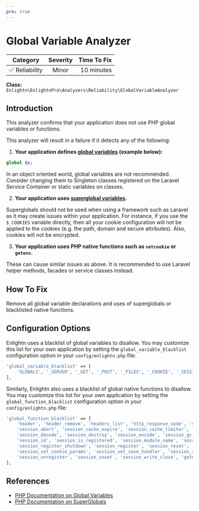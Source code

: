 ```yaml
---
pro: true
---
```


# Global Variable Analyzer <Badge text="PRO" type="tip"/>

| Category       | Severity   | Time To Fix  |
| -------------  |:----------:| ------------:|
| :white_check_mark: Reliability | Minor | 10 minutes  |

**Class:** `Enlightn\EnlightnPro\Analyzers\Reliability\GlobalVariableAnalyzer`

## Introduction

This analyzer confirms that your application does not use PHP global variables or functions.

This analyzer will result in a failure if it detects any of the following:

1. **Your application defines [global variables](https://www.php.net/manual/en/language.variables.scope.php) (example below):**

```php
global $x;
```

In an object oriented world, global variables are not recommended. Consider changing them to Singleton classes registered on the Laravel Service Container or static variables on classes.

2. **Your application uses [superglobal variables](https://www.php.net/manual/en/language.variables.superglobals).**

Superglobals should not be used when using a framework such as Laravel as it may create issues within your application. For instance, if you use the `$_COOKIES` variable directly, then all your cookie configuration will not be applied to the cookies (e.g. the path, domain and secure attributes). Also, cookies will not be encrypted.

3. **Your application uses PHP native functions such as `setcookie` or `getenv`.**
   
These can cause similar issues as above. It is recommended to use Laravel helper methods, facades or service classes instead.

## How To Fix

Remove all global variable declarations and uses of superglobals or blacklisted native functions.

## Configuration Options

Enlightn uses a blacklist of global variables to disallow. You may customize this list for your own application by setting the `global_variable_blacklist` configuration option in your `config/enlightn.php` file:

```php
'global_variable_blacklist' => [
    'GLOBALS', '_SERVER', '_GET', '_POST', '_FILES', '_COOKIE', '_SESSION', '_REQUEST', '_ENV',
],
```

Similarly, Enlightn also uses a blacklist of global native functions to disallow. You may customize this list for your own application by setting the `global_function_blacklist` configuration option in your `config/enlightn.php` file:

```php
'global_function_blacklist' => [
    'header', 'header_remove', 'headers_list', 'http_response_code', 'setcookie', 'setrawcookie',
    'session_abort', 'session_cache_expire', 'session_cache_limiter', 'session_commit', 'session_create_id',
    'session_decode', 'session_destroy', 'session_encode', 'session_gc', 'session_get_cookie_params',
    'session_id', 'session_is_registered', 'session_module_name', 'session_name', 'session_regenerate_id',
    'session_register_shutdown', 'session_register', 'session_reset', 'session_save_path',
    'session_set_cookie_params', 'session_set_save_handler', 'session_start', 'session_status',
    'session_unregister', 'session_unset', 'session_write_close', 'getenv', 'putenv',
],
```

## References

- [PHP Documentation on Global Variables](https://www.php.net/manual/en/language.variables.scope.php)
- [PHP Documentation on SuperGlobals](https://www.php.net/manual/en/language.variables.superglobals)
